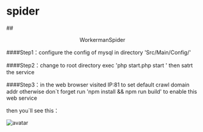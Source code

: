 # spider
##<p style="text-align:center">WorkermanSpider</p>


####Step1：configure the config of mysql in directory 'Src/Main/Config/'


####Step2：change to root directory exec 'php start.php start ' then satrt the service


####Step3：in the web browser visited IP:81 to set default crawl domain addr otherwise don`t forget run 'npm install && npm run build' to enable this web service


then you`ll see this：


![avatar](https://image-1253145602.cos.ap-shanghai.myqcloud.com/4855A51B-0F93-41a3-8279-D8E9540BE0B9.png)
